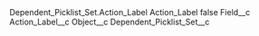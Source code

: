 <?xml version="1.0" encoding="UTF-8"?>
<CustomMetadata xmlns="http://soap.sforce.com/2006/04/metadata" xmlns:xsi="http://www.w3.org/2001/XMLSchema-instance" xmlns:xsd="http://www.w3.org/2001/XMLSchema">
    <description>Dependent_Picklist_Set.Action_Label</description>
    <label>Action_Label</label>
    <protected>false</protected>
    <values>
        <field>Field__c</field>
        <value xsi:type="xsd:string">Action_Label__c</value>
    </values>
    <values>
        <field>Object__c</field>
        <value xsi:type="xsd:string">Dependent_Picklist_Set__c</value>
    </values>
</CustomMetadata>
